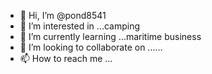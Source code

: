 - 👋 Hi, I’m @pond8541
- 👀 I’m interested in ...camping 
- 🌱 I’m currently learning ...maritime business
- 💞️ I’m looking to collaborate on ......
- 📫 How to reach me ...

<!---
pond8541/pond8541 is a ✨ special ✨ repository because its `README.md` (this file) appears on your GitHub profile.
You can click the Preview link to take a look at your changes.
--->
